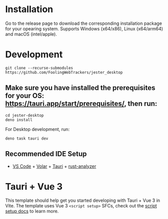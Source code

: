# Installation
Go to the release page to download the corresponding installation package for your opearing system.
Supports Windows (x64/x86), Linux (x64/arm64) and macOS (intel/apple).

# Development
```
git clone --recurse-submodules https://github.com/FoolingWebTrackers/jester_desktop
```
## Make sure you have installed the prerequisites for your OS: https://tauri.app/start/prerequisites/, then run:

```
cd jester-desktop
deno install
```

For Desktop development, run:
```
deno task tauri dev
```

## Recommended IDE Setup

- [VS Code](https://code.visualstudio.com/) + [Volar](https://marketplace.visualstudio.com/items?itemName=Vue.volar) + [Tauri](https://marketplace.visualstudio.com/items?itemName=tauri-apps.tauri-vscode) + [rust-analyzer](https://marketplace.visualstudio.com/items?itemName=rust-lang.rust-analyzer)

# Tauri + Vue 3

This template should help get you started developing with Tauri + Vue 3 in Vite. The template uses Vue 3 `<script setup>` SFCs, check out the [script setup docs](https://v3.vuejs.org/api/sfc-script-setup.html#sfc-script-setup) to learn more.




